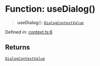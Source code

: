 # Function: useDialog()

> **useDialog**(): [`DialogContextValue`](../type-aliases/DialogContextValue.md)

Defined in: [context.ts:6](https://github.com/MOhhh-ok/react-dialog-hub/blob/d2e49ee61d8e2930c01aedba0f7fcf6d215c4a67/packages/react-dialog-hub/src/context.ts#L6)

## Returns

[`DialogContextValue`](../type-aliases/DialogContextValue.md)
